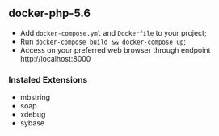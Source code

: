 ## docker-php-5.6
- Add `docker-compose.yml` and `Dockerfile` to your project;
- Run `docker-compose build && docker-compose up`;
- Access on your preferred web browser through endpoint http://localhost:8000

### Instaled Extensions
- mbstring
- soap
- xdebug
- sybase
